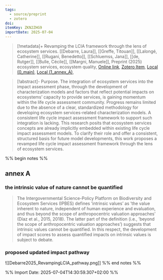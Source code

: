 ```yaml
---
tags:
  - source/preprint
  - zotero
doi: 
itemKey: ZKN2ZHG9
importDate: 2025-07-04
---
```

>[!metadata]+
> Revamping the LCIA framework through the lens of ecosystem services.
> [[Debarre, Laura]], [[Greffe, Titouan]], [[Lalongé, Catherine]], [[Rugani, Benedetto]], [[Schluemss, Jana]], [[de, Rutger]], [[Bulle, Cécile]], [[Margni, Manuele]], 
> Preprint (2025)
> ecosystem services, ecosystem quality, 
> [Online link](), [Zotero Item](zotero://select/library/items/ZKN2ZHG9), [Local (0_main)](file://C:/Users/aburg/Documents/references/zotero/storage/3VAGGRKQ/Debarre_RevampingLCIA_main.pdf),  [Local (1_annex_A)](file://C:/Users/aburg/Documents/references/zotero/storage/KFJXZGTW/Debarre_RevampingLCIA_annexA.pdf), 

>[!abstract]-
>Purpose. The integration of ecosystem services into the impact assessment phase, through the development of characterization models and factors that reflect potential impacts on ecosystems’ capacity to provide services, is gaining momentum within the life cycle assessment community. Progress remains limited due to the absence of a clear, standardized methodology for developing ecosystem services-related characterization models. A consistent life cycle impact assessment framework to support such integration is lacking. This research posits that ecosystem services concepts are already implicitly embedded within existing life cycle impact assessment models. To clarify their role and offer a consistent, structured basis for future model developments, this work proposes a revamped life cycle impact assessment framework through the lens of ecosystem services.

%% begin notes %%
## annex A
### the intrinsic value of nature cannot be quantified
> The Intergovernmental Science-Policy Platform on Biodiversity and Ecosystem Services (IPBES) defines ’intrinsic values’ as ’the value inherent to nature, independent of human experience and evaluation, and thus beyond the scope of anthropocentric valuation approaches’ (Díaz et al., 2015, 2018). The latter part of the definition (i.e., ’beyond the scope of anthropocentric valuation approaches’) suggests that intrinsic values cannot be quantified. In this respect, the development of impact scores to assess quantified impacts on intrinsic values is subject to debate. 
### proposed updated impact pathway
![[Debarre2025_RevampingLCIA_pathway.png]]
%% end notes %%

%% Import Date: 2025-07-04T14:30:59.307+02:00 %%
